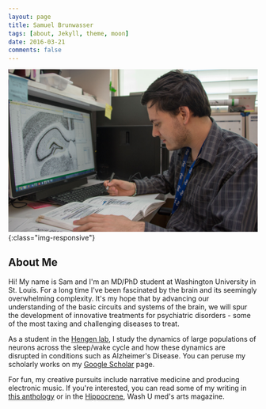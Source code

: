 ```yaml
---
layout: page
title: Samuel Brunwasser
tags: [about, Jekyll, theme, moon]
date: 2016-03-21
comments: false
---
```


![labimage](/assets/img/labimg_cropped.jpg){:class="img-responsive"}

## About Me
Hi!  My name is Sam and I'm an MD/PhD student at Washington University in St. Louis.  For a long time I've been fascinated by the brain and its seemingly overwhelming complexity.  It's my hope that by advancing our understanding of the basic circuits and systems of the brain, we will spur the development of innovative treatments for psychiatric disorders - some of the most taxing and challenging diseases to treat.

As a student in the [Hengen lab](https://hengenlab.org), I study the dynamics of large populations of neurons across the sleep/wake cycle and how these dynamics are disrupted in conditions such as Alzheimer's Disease.  You can peruse my scholarly works on my [Google Scholar](https://scholar.google.com/citations?user=aS5SFZcAAAAJ&hl=en) page.

For fun, my creative pursuits include narrative medicine and producing electronic music.  If you're interested, you can read some of my writing in [this anthology](https://www.amazon.com/Human-Tomorrows-Doctors-Tolu-Kehinde/dp/1512603333) or in the [Hippocrene](https://cpb-us-w2.wpmucdn.com/sites.wustl.edu/dist/7/1374/files/2018/07/Hippocrene-2016-16rwxec.pdf), Wash U med's arts magazine.